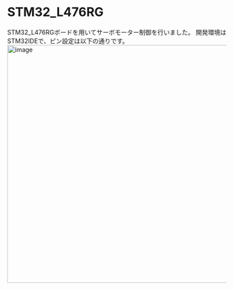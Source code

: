 # STM32_L476RG
STM32_L476RGボードを用いてサーボモーター制御を行いました。
開発環境はSTM32IDEで、ピン設定は以下の通りです。
<img width="531" height="547" alt="image" src="https://github.com/user-attachments/assets/acc4f6db-2901-4614-943e-0af008183bb2" />
